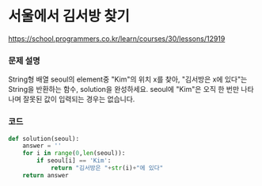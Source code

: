 # 서울에서 김서방 찾기
https://school.programmers.co.kr/learn/courses/30/lessons/12919

### 문제 설명
String형 배열 seoul의 element중 "Kim"의 위치 x를 찾아, "김서방은 x에 있다"는 String을 반환하는 함수, solution을 완성하세요. seoul에 "Kim"은 오직 한 번만 나타나며 잘못된 값이 입력되는 경우는 없습니다.

### 코드
```python
def solution(seoul):
    answer = ''
    for i in range(0,len(seoul)):
        if seoul[i] == 'Kim':
            return "김서방은 "+str(i)+"에 있다"
    return answer
```